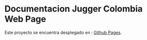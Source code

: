 # Documentacion Jugger Colombia Web Page

Este proyecto se encuentra desplegado en : [Github Pages](https://jugger-colombia.github.io/JuggerColombia/).